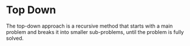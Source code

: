 # Top Down

The top-down approach is a recursive method that starts with a main problem and breaks it into smaller sub-problems, until the problem is fully solved.
